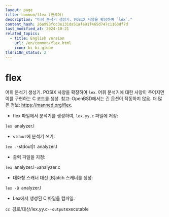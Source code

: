 ```yaml
---
layout: page
title: common/flex (한국어)
description: "어휘 분석기 생성기. POSIX 사양을 확장하여 `lex`."
content_hash: 26a993fcc3e131da51afe91f465d747c1163df7d
last_modified_at: 2024-10-21
related_topics:
  - title: English version
    url: /en/common/flex.html
    icon: bi bi-globe
tldri18n_status: 2
---
```

# flex

어휘 분석기 생성기. POSIX 사양을 확장하여 `lex`.
어휘 분석기에 대한 사양이 주어지면 이를 구현하는 C 코드를 생성.
참고: OpenBSD에서는 긴 옵션이 작동하지 않음.
더 많은 정보: <https://manned.org/flex>.

- flex 파일에서 분석기를 생성하여, `lex.yy.c` 파일에 저장:

`lex `<span class="tldr-var badge badge-pill bg-dark-lm bg-white-dm text-white-lm text-dark-dm font-weight-bold">analyzer.l</span>

- `stdout`에 분석기 쓰기:

`lex -`<span class="tldr-var badge badge-pill bg-dark-lm bg-white-dm text-white-lm text-dark-dm font-weight-bold">-stdout|t</span>` `<span class="tldr-var badge badge-pill bg-dark-lm bg-white-dm text-white-lm text-dark-dm font-weight-bold">analyzer.l</span>

- 출력 파일을 지정:

`lex `<span class="tldr-var badge badge-pill bg-dark-lm bg-white-dm text-white-lm text-dark-dm font-weight-bold">analyzer.l</span>` -o `<span class="tldr-var badge badge-pill bg-dark-lm bg-white-dm text-white-lm text-dark-dm font-weight-bold">analyzer.c</span>

- 대화형 스캐너 대신 [B]atch 스캐너를 생성:

`lex -B `<span class="tldr-var badge badge-pill bg-dark-lm bg-white-dm text-white-lm text-dark-dm font-weight-bold">analyzer.l</span>

- Lex에서 생성된 C 파일을 컴파일:

`cc `<span class="tldr-var badge badge-pill bg-dark-lm bg-white-dm text-white-lm text-dark-dm font-weight-bold">경로/대상/lex.yy.c</span>` --output `<span class="tldr-var badge badge-pill bg-dark-lm bg-white-dm text-white-lm text-dark-dm font-weight-bold">executable</span>
